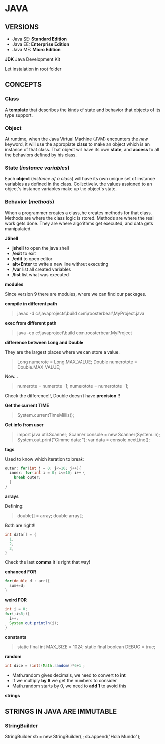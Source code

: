 # JAVA

## VERSIONS

* Java SE: __Standard Edition__
* Java EE: __Enterprise Edition__
* Java ME: __Micro Edition__

__JDK__ Java Development Kit <br/>

Let instalation in root folder <br/>

## CONCEPTS

### Class

A __template__ that describes the kinds of state and behavior that objects of its type support. <br/>

### Object

At runtime, when the Java Virtual Machine (JVM) encounters the _new_ keyword, it will use the appropiate __class__ to make an object which is an instance of that class. That object will have its own __state__, and __access__ to all the behaviors defined by his class. <br/>

### State (_instance variables_)

Each __object__ (_instance of a class_) will have its own unique set of instance variables as defined in the class. Collectively, the values assigned to an object's instance variables make up the object's state. <br/>

### Behavior (_methods_)

When a programmer creates a class, he creates methods for that class. Methods are where the class logic is stored. Methods are where the real work gets done. They are where algorithms get executed, and data gets manipulated.


__JShell__  <br/>

* __jshell__ to open the java shell
* __/exit__ to exit
* __/edit__ to open editor
* __alt+Enter__ to write a new line without executing
* __/var__ list all created variables
* __/list__ list what was executed


__modules__ <br/>

Since version 9 there are modules, where we can find our packages. <br/>

__compile in different path__ <br/>

>javac -d c:\javaprojects\build com\roosterbear\MyProject.java

__exec from different path__ <br/>

>java -cp c:\javaproject\build com.roosterbear.MyProject

__difference between Long and Double__ <br/>

They are the largest places where we can store a value. <br/>

>Long numerote = Long.MAX_VALUE;
>Double numerotote = Double.MAX_VALUE;

Now... <br/>
> numerote = numerote -1;
> numerotote = numerotote -1;

Check the difference!!, Double doesn't have __precision__ !! <br/>


__Get the current TIME__ <br/>

>System.currentTimeMillis();

__Get info from user__ <br/>

>import java.util.Scanner;
>Scanner console = new Scanner(System.in);
>System.out.print("Gimme data: ");
>var data = console.nextLine();

__tags__

Used to know which iteration to break:

```java
outer: for(int j = 0; j<=10; j++){
  inner: for(int i = 0; i<=10; i++){
    break outer;
  } 
}
```

__arrays__ <br/>

Defining: <br/>

>double[] = array;
>double array[];

Both are right!! <br/>

```java
int data[] = {
  1,
  2,
  3,
}
```

Check the last __comma__ it is right that way! <br/>


__enhanced FOR__ <br/>

```java
for(double d : arr){
  sum+=d;
}
```

__weird FOR__ <br/>

```java
int i = 0;
for(;i<5;){
  i++;
  System.out.println(i);
}
```

__constants__ <br/>

>static final int MAX_SIZE = 1024;
>static final boolean DEBUG = true;

__random__ <br/>

```java
int dice = (int)(Math.random()*6+1);
```

* Math.random gives decimals, we need to convert to __int__
* If we multiply __by 6__ we get the numbers to consider
* Math.random starts by 0, we need to __add 1__ to avoid this

__strings__ <br/>

## STRINGS IN JAVA ARE IMMUTABLE

### StringBuilder

StringBuilder sb = new StringBuilder();
sb.append("Hola Mundo");

<!-- TODO: A test with System.currentTimeMillis() -->


